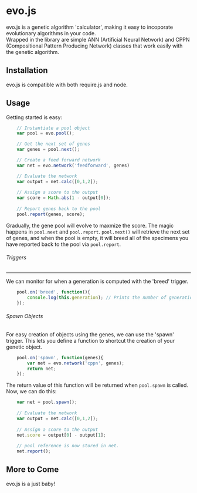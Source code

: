   evo.js
=========

evo.js is a genetic algorithm 'calculator', making it easy to incoporate evolutionary algorithms in your code.  
Wrapped in the library are simple ANN (Artificial Neural Network) and CPPN (Compositional Pattern Producing Network) 
classes that work easily with the genetic algorithm. 

Installation
-------------
evo.js is compatible with both require.js and node.


Usage
---------
Getting started is easy:

```javascript
    // Instantiate a pool object
    var pool = evo.pool();

    // Get the next set of genes
    var genes = pool.next();  

    // Create a feed forward network
    var net = evo.network('feedforward', genes) 

    // Evaluate the network
    var output = net.calc([0,1,2]);
    
    // Assign a score to the output
    var score = Math.abs(1 - output[0]);
    
    // Report genes back to the pool
    pool.report(genes, score);
```

Gradually, the gene pool will evolve to maxmize the score.
The magic happens in `pool.next` and `pool.report`. `pool.next()` will retrieve the next set of genes,
and when the pool is empty, it will breed all of the specimens you have reported back to the pool via `pool.report`.

###### Triggers
----------
We can monitor for when a generation is computed with the 'breed' trigger.

```javascript
    pool.on('breed', function(){
        console.log(this.generation); // Prints the number of generations computed
    });
```

###### Spawn Objects
For easy creation of objects using the genes, we can use the 'spawn' trigger. This lets you define a function to shortcut the creation of your genetic object.

```javascript
    pool.on('spawn', function(genes){
        var net = evo.network('cppn', genes);
        return net;
    });
```

The return value of this function will be returned when `pool.spawn` is called.
Now, we can do this: 

```javascript
    var net = pool.spawn();
    
    // Evaluate the network
    var output = net.calc([0,1,2]);
    
    // Assign a score to the output
    net.score = output[0] - output[1];
    
    // pool reference is now stored in net. 
    net.report();
```
   

More to Come
----------
evo.js is a just baby!
